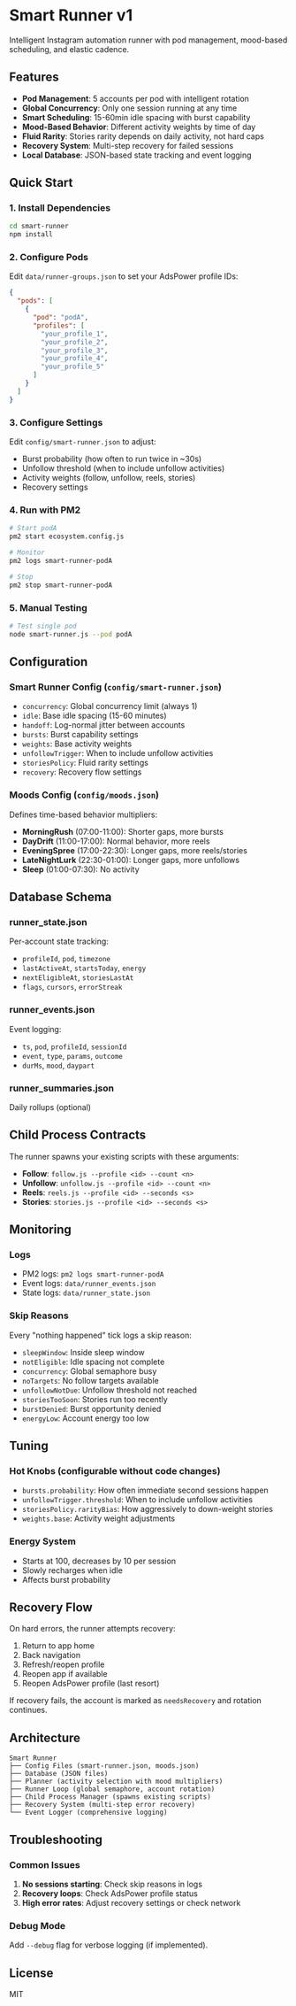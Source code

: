 # Smart Runner v1

Intelligent Instagram automation runner with pod management, mood-based scheduling, and elastic cadence.

## Features

- **Pod Management**: 5 accounts per pod with intelligent rotation
- **Global Concurrency**: Only one session running at any time
- **Smart Scheduling**: 15-60min idle spacing with burst capability
- **Mood-Based Behavior**: Different activity weights by time of day
- **Fluid Rarity**: Stories rarity depends on daily activity, not hard caps
- **Recovery System**: Multi-step recovery for failed sessions
- **Local Database**: JSON-based state tracking and event logging

## Quick Start

### 1. Install Dependencies

```bash
cd smart-runner
npm install
```

### 2. Configure Pods

Edit `data/runner-groups.json` to set your AdsPower profile IDs:

```json
{
  "pods": [
    {
      "pod": "podA",
      "profiles": [
        "your_profile_1",
        "your_profile_2",
        "your_profile_3",
        "your_profile_4",
        "your_profile_5"
      ]
    }
  ]
}
```

### 3. Configure Settings

Edit `config/smart-runner.json` to adjust:
- Burst probability (how often to run twice in ~30s)
- Unfollow threshold (when to include unfollow activities)
- Activity weights (follow, unfollow, reels, stories)
- Recovery settings

### 4. Run with PM2

```bash
# Start podA
pm2 start ecosystem.config.js

# Monitor
pm2 logs smart-runner-podA

# Stop
pm2 stop smart-runner-podA
```

### 5. Manual Testing

```bash
# Test single pod
node smart-runner.js --pod podA
```

## Configuration

### Smart Runner Config (`config/smart-runner.json`)

- `concurrency`: Global concurrency limit (always 1)
- `idle`: Base idle spacing (15-60 minutes)
- `handoff`: Log-normal jitter between accounts
- `bursts`: Burst capability settings
- `weights`: Base activity weights
- `unfollowTrigger`: When to include unfollow activities
- `storiesPolicy`: Fluid rarity settings
- `recovery`: Recovery flow settings

### Moods Config (`config/moods.json`)

Defines time-based behavior multipliers:
- **MorningRush** (07:00-11:00): Shorter gaps, more bursts
- **DayDrift** (11:00-17:00): Normal behavior, more reels
- **EveningSpree** (17:00-22:30): Longer gaps, more reels/stories
- **LateNightLurk** (22:30-01:00): Longer gaps, more unfollows
- **Sleep** (01:00-07:30): No activity

## Database Schema

### runner_state.json
Per-account state tracking:
- `profileId`, `pod`, `timezone`
- `lastActiveAt`, `startsToday`, `energy`
- `nextEligibleAt`, `storiesLastAt`
- `flags`, `cursors`, `errorStreak`

### runner_events.json
Event logging:
- `ts`, `pod`, `profileId`, `sessionId`
- `event`, `type`, `params`, `outcome`
- `durMs`, `mood`, `daypart`

### runner_summaries.json
Daily rollups (optional)

## Child Process Contracts

The runner spawns your existing scripts with these arguments:

- **Follow**: `follow.js --profile <id> --count <n>`
- **Unfollow**: `unfollow.js --profile <id> --count <n>`
- **Reels**: `reels.js --profile <id> --seconds <s>`
- **Stories**: `stories.js --profile <id> --seconds <s>`

## Monitoring

### Logs
- PM2 logs: `pm2 logs smart-runner-podA`
- Event logs: `data/runner_events.json`
- State logs: `data/runner_state.json`

### Skip Reasons
Every "nothing happened" tick logs a skip reason:
- `sleepWindow`: Inside sleep window
- `notEligible`: Idle spacing not complete
- `concurrency`: Global semaphore busy
- `noTargets`: No follow targets available
- `unfollowNotDue`: Unfollow threshold not reached
- `storiesTooSoon`: Stories run too recently
- `burstDenied`: Burst opportunity denied
- `energyLow`: Account energy too low

## Tuning

### Hot Knobs (configurable without code changes)
- `bursts.probability`: How often immediate second sessions happen
- `unfollowTrigger.threshold`: When to include unfollow activities
- `storiesPolicy.rarityBias`: How aggressively to down-weight stories
- `weights.base`: Activity weight adjustments

### Energy System
- Starts at 100, decreases by 10 per session
- Slowly recharges when idle
- Affects burst probability

## Recovery Flow

On hard errors, the runner attempts recovery:
1. Return to app home
2. Back navigation
3. Refresh/reopen profile
4. Reopen app if available
5. Reopen AdsPower profile (last resort)

If recovery fails, the account is marked as `needsRecovery` and rotation continues.

## Architecture

```
Smart Runner
├── Config Files (smart-runner.json, moods.json)
├── Database (JSON files)
├── Planner (activity selection with mood multipliers)
├── Runner Loop (global semaphore, account rotation)
├── Child Process Manager (spawns existing scripts)
├── Recovery System (multi-step error recovery)
└── Event Logger (comprehensive logging)
```

## Troubleshooting

### Common Issues
1. **No sessions starting**: Check skip reasons in logs
2. **Recovery loops**: Check AdsPower profile status
3. **High error rates**: Adjust recovery settings or check network

### Debug Mode
Add `--debug` flag for verbose logging (if implemented).

## License

MIT
